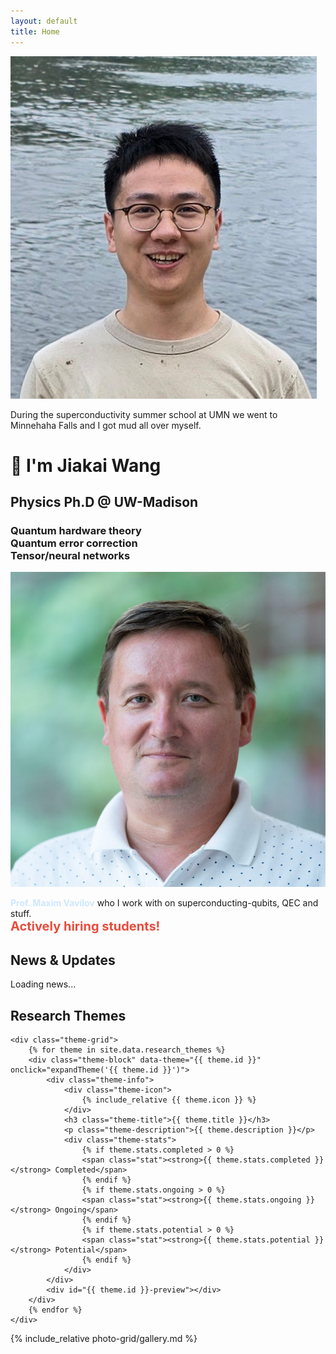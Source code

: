 ```yaml
---
layout: default
title: Home
---
```


<link rel="stylesheet" href="{{ '/assets/css/home.css' | asset_hash_versioned }}">
<link rel="stylesheet" href="{{ '/assets/css/timeline.css' | asset_hash_versioned }}">
<script src="{{ '/assets/js/home.js' | asset_hash_versioned }}" defer></script>
<script src="{{ '/assets/js/timeline.js' | asset_hash_versioned }}" defer></script>

<!-- SVG Filters for Liquid Glass Effect -->
<svg style="position: absolute; width: 0; height: 0;" aria-hidden="true">
    <defs>
        <filter id="liquid-glass-filter">
            <!-- Blur for depth -->
            <feGaussianBlur in="SourceGraphic" stdDeviation="0.5" result="blur"/>
            <!-- Displacement for refraction -->
            <feTurbulence type="fractalNoise" baseFrequency="0.01" numOctaves="2" result="turbulence"/>
            <feDisplacementMap in="blur" in2="turbulence" scale="3" xChannelSelector="R" yChannelSelector="G" result="displacement"/>
            <!-- Lighting for depth -->
            <feDiffuseLighting in="displacement" surfaceScale="1" diffuseConstant="0.8" result="lighting">
                <feDistantLight azimuth="45" elevation="60"/>
            </feDiffuseLighting>
            <feComposite in="SourceGraphic" in2="lighting" operator="arithmetic" k1="1" k2="0" k3="0" k4="0"/>
        </filter>
    </defs>
</svg>

<div class="intro-container">
    <div class="intro-image intro-image-left">
        <img src="/photo-grid/images/me.jpg" alt=" " />
        <p class="image-caption">During the superconductivity summer school at UMN we went to Minnehaha Falls and I got mud all over myself.</p>
    </div>
    <div class="intro-content">
        <h1>👋 I'm Jiakai Wang</h1>
        <h2>Physics Ph.D @ UW-Madison</h2>
        <h3>Quantum hardware theory<br>Quantum error correction<br>Tensor/neural networks</h3>
    </div>
    <div class="intro-image intro-image-right">
        <a href="https://mvavilov.github.io/" target="_blank"><img src="/photo-grid/images/vavilov.jpg" alt=" " /></a>
        <p class="image-caption"><a href="https://mvavilov.github.io/" target="_blank" style="color:rgb(206, 231, 255); text-decoration: none; font-weight: bold;">Prof. Maxim Vavilov</a> who I work with on superconducting-qubits, QEC and stuff. <br><strong style="color: #e74c3c; font-size: 20px;">Actively hiring students!</strong></p>
    </div>
</div>


<section class="news-section">
    <h2 class="section-title">News & Updates</h2>
    <div class="news-container" id="newsContainer">
        <!-- News items will be loaded here by JavaScript -->
        <p class="loading-message">Loading news...</p>
    </div>
</section>

<section class="timeline-section">
    <div id="timeline-widget"></div>
</section>

<section class="research-themes">
    <h2 class="section-title">Research Themes</h2>
    
    <div class="theme-grid">
        {% for theme in site.data.research_themes %}
        <div class="theme-block" data-theme="{{ theme.id }}" onclick="expandTheme('{{ theme.id }}')">
            <div class="theme-info">
                <div class="theme-icon">
                    {% include_relative {{ theme.icon }} %}
                </div>
                <h3 class="theme-title">{{ theme.title }}</h3>
                <p class="theme-description">{{ theme.description }}</p>
                <div class="theme-stats">
                    {% if theme.stats.completed > 0 %}
                    <span class="stat"><strong>{{ theme.stats.completed }}</strong> Completed</span>
                    {% endif %}
                    {% if theme.stats.ongoing > 0 %}
                    <span class="stat"><strong>{{ theme.stats.ongoing }}</strong> Ongoing</span>
                    {% endif %}
                    {% if theme.stats.potential > 0 %}
                    <span class="stat"><strong>{{ theme.stats.potential }}</strong> Potential</span>
                    {% endif %}
                </div>
            </div>
            <div id="{{ theme.id }}-preview"></div>
        </div>
        {% endfor %}
    </div>
</section>


{% include_relative photo-grid/gallery.md %}
